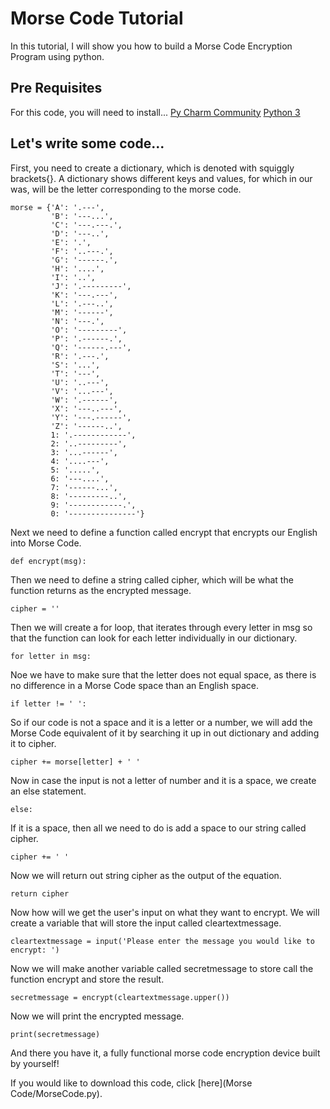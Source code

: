 # Morse Code Tutorial

In this tutorial, I will show you how to build a Morse Code Encryption Program using python.

## Pre Requisites
For this code, you will need to install...
[Py Charm Community](https://www.jetbrains.com/pycharm/download/#section=mac)
[Python 3](https://www.python.org/downloads/)

## Let's write some code...

First, you need to create a dictionary, which is denoted with squiggly brackets{}. A dictionary shows different keys and values, for which in our was, will be the letter corresponding to the morse code.

```
morse = {'A': '.---',
         'B': '---...',
         'C': '---.---.',
         'D': '---..',
         'E': '.',
         'F': '..---.',
         'G': '------.',
         'H': '....',
         'I': '..',
         'J': '.---------',
         'K': '---.---',
         'L': '.---..',
         'M': '------',
         'N': '---.',
         'O': '---------',
         'P': '.------.',
         'Q': '------.---',
         'R': '.---.',
         'S': '...',
         'T': '---',
         'U': '..---',
         'V': '...---',
         'W': '.------',
         'X': '---..---',
         'Y': '---.------',
         'Z': '------..',
         1: '.------------',
         2: '..---------',
         3: '...------',
         4: '....---',
         5: '.....',
         6: '---....',
         7: '------...',
         8: '---------..',
         9: '------------.',
         0: '---------------'}
```

Next we need to define a function called encrypt that encrypts our English into Morse Code.
```
def encrypt(msg):
```

Then we need to define a string called cipher, which will be what the function returns as the encrypted message.
```
cipher = ''
```

Then we will create a for loop, that iterates through every letter in msg so that the function can look for each letter individually in our dictionary.
```
for letter in msg:
```

Noe we have to make sure that the letter does not equal space, as there is no difference in a Morse Code space than an English space.
```
if letter != ' ':
```

So if our code is not a space and it is a letter or a number, we will add the Morse Code equivalent of it by searching it up in out dictionary and adding it to cipher.  
```
cipher += morse[letter] + ' '
```

Now in case the input is not a letter of number and it is a space, we create an else statement.
```
else:
```

If it is a space, then all we need to do is add a space to our string called cipher.
```
cipher += ' '
```

Now we will return out string cipher as the output of the equation.        
```
return cipher
```

Now how will we get the user's input on what they want to encrypt. We will create a variable that will store the input called cleartextmessage.
```
cleartextmessage = input('Please enter the message you would like to encrypt: ')
```

Now we will make another variable called secretmessage to store call the function encrypt and store the result.
```
secretmessage = encrypt(cleartextmessage.upper())
```

Now we will print the encrypted message.
```
print(secretmessage)
```

And there you have it, a fully functional morse code encryption device built by yourself!

If you would like to download this code, click [here](Morse Code/MorseCode.py).
